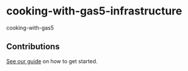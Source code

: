 # cooking-with-gas5-infrastructure

cooking-with-gas5

## Contributions

[See our guide](contributing.md) on how to get started.
